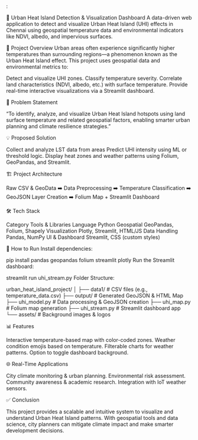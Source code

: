 :

🌆 Urban Heat Island Detection & Visualization Dashboard
A data-driven web application to detect and visualize Urban Heat Island (UHI) effects in Chennai using geospatial temperature data and environmental indicators like NDVI, albedo, and impervious surfaces.

📌 Project Overview
Urban areas often experience significantly higher temperatures than surrounding regions—a phenomenon known as the Urban Heat Island effect. This project uses geospatial data and environmental metrics to:

Detect and visualize UHI zones.
Classify temperature severity.
Correlate land characteristics (NDVI, albedo, etc.) with surface temperature.
Provide real-time interactive visualizations via a Streamlit dashboard.

🧠 Problem Statement

“To identify, analyze, and visualize Urban Heat Island hotspots using land surface temperature and related geospatial factors, enabling smarter urban planning and climate resilience strategies.”

💡 Proposed Solution

Collect and analyze LST data from areas
Predict UHI intensity using ML or threshold logic.
Display heat zones and weather patterns using Folium, GeoPandas, and Streamlit.

🏗️ Project Architecture

Raw CSV & GeoData ➡️ Data Preprocessing ➡️ Temperature Classification ➡️ GeoJSON Layer Creation ➡️ Folium Map + Streamlit Dashboard

🛠️ Tech Stack

Category	Tools & Libraries
Language	Python
Geospatial	GeoPandas, Folium, Shapely
Visualization	Plotly, Streamlit, HTML/JS
Data Handling	Pandas, NumPy
UI & Dashboard	Streamlit, CSS (custom styles)

🚀 How to Run
Install dependencies:

pip install pandas geopandas folium streamlit plotly
Run the Streamlit dashboard:

streamlit run uhi_stream.py
Folder Structure:

urban_heat_island_project/
│
├── data1/                    # CSV files (e.g., temperature_data.csv)
├── output/                   # Generated GeoJSON & HTML Map
├── uhi_model.py              # Data processing & GeoJSON creation
├── uhi_map.py                # Folium map generation
├── uhi_stream.py             # Streamlit dashboard app
└── assets/                   # Background images & logos

📊 Features

Interactive temperature-based map with color-coded zones.
Weather condition emojis based on temperature.
Filterable charts for weather patterns.
Option to toggle dashboard background.

🌐 Real-Time Applications

City climate monitoring & urban planning.
Environmental risk assessment.
Community awareness & academic research.
Integration with IoT weather sensors.

✅ Conclusion

This project provides a scalable and intuitive system to visualize and understand Urban Heat Island patterns. With geospatial tools and data science, city planners can mitigate climate impact and make smarter development decisions.

